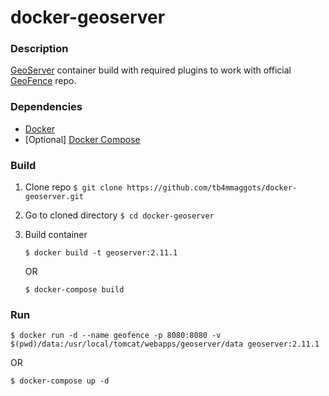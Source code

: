 # docker-geoserver

### Description
[GeoServer](http://geoserver.org/) container build with required plugins to work with official [GeoFence](https://github.com/geoserver/geofence) repo.

### Dependencies
- [Docker](https://www.docker.com/)
- [Optional] [Docker Compose](https://docs.docker.com/compose/)

### Build
1. Clone repo `$ git clone https://github.com/tb4mmaggots/docker-geoserver.git`
2. Go to cloned directory `$ cd docker-geoserver`
3. Build container

   `$ docker build -t geoserver:2.11.1` 
   
   OR 
   
   `$ docker-compose build`

### Run
`$ docker run -d --name geofence -p 8080:8080 -v $(pwd)/data:/usr/local/tomcat/webapps/geoserver/data geoserver:2.11.1` 

OR 

`$ docker-compose up -d`
